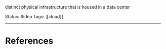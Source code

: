 distinct physical infrastructure that is housed in a data center

Status: #idea
Tags: [[cloud]]

---
# References